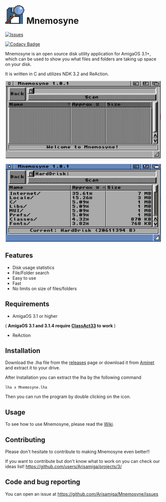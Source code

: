 # ![Mnemosyne Logo](/images/Mnemosyne_logo.PNG) Mnemosyne

 <a href="https://github.com/Arisamiga/Mnemosyne//issues">
   <img alt="Issues" src="https://img.shields.io/github/issues/Arisamiga/Mnemosyne?color=0088ff" />
  </a>

[![Codacy Badge](https://app.codacy.com/project/badge/Grade/3b631c69049a4d60880cead7b419e0a0)](https://app.codacy.com/gh/Arisamiga/Mnemosyne/dashboard?utm_source=gh&utm_medium=referral&utm_content=&utm_campaign=Badge_grade)

Mnemosyne is an open source disk utility application for AmigaOS 3.1+, which can be used to show you what files and folders are taking up space on your disk.

It is written in C and utilizes NDK 3.2 and ReAction.

![Mnemosyne](/images/mnemosyne.png)

![Mnemosyne Result](/images/mnemosyne_result.png)

## Features

-   Disk usage statistics
-   File/Folder search
-   Easy to use
-   Fast
-   No limits on size of files/folders

## Requirements

-   AmigaOS 3.1 or higher

( **AmigaOS 3.1 and 3.1.4 require [ClassAct33](https://aminet.net/package/dev/gui/classact33) to work** )

-   ReAction

## Installation

Download the .lha file from the [releases](https://github.com/Arisamiga/Mnemosyne/releases) page or download it from [Aminet](https://aminet.net/package/util/misc/Mnemosyne.lha) and extract it to your drive.

After Installation you can extract the lha by the following command

`lha x Mnemosyne.lha`

Then you can run the program by double clicking on the icon.

## Usage

To see how to use Mnemosyne, please read the [Wiki](https://github.com/Arisamiga/Mnemosyne/wiki).

## Contributing

Please don't hesitate to contribute to making Mnemosyne even better!!

If you want to contribute but don't know what to work on you can check our ideas list!
https://github.com/users/Arisamiga/projects/3/


## Code and bug reporting

You can open an issue at https://github.com/Arisamiga/Mnemosyne/issues
